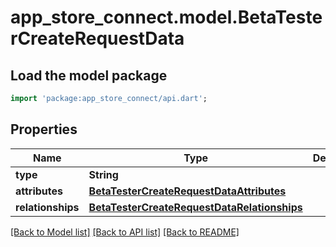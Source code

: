 # app_store_connect.model.BetaTesterCreateRequestData

## Load the model package
```dart
import 'package:app_store_connect/api.dart';
```

## Properties
Name | Type | Description | Notes
------------ | ------------- | ------------- | -------------
**type** | **String** |  | 
**attributes** | [**BetaTesterCreateRequestDataAttributes**](BetaTesterCreateRequestDataAttributes.md) |  | 
**relationships** | [**BetaTesterCreateRequestDataRelationships**](BetaTesterCreateRequestDataRelationships.md) |  | [optional] 

[[Back to Model list]](../README.md#documentation-for-models) [[Back to API list]](../README.md#documentation-for-api-endpoints) [[Back to README]](../README.md)


